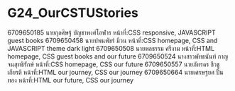 # G24_OurCSTUStories
6709650185 นายกุลศิษฐ์ บัญชาพงศ์โอฬาร    หน้าที่:CSS responsive, JAVASCRIPT guest books
6709650458 นายปพนพัชร์ มีวน            หน้าที่:CSS homepage, CSS and JAVASCRIPT theme dark light
6709650508 นายพลธรรม ศรีงาม          หน้าที่:HTML homepage, CSS guest books and our future
6709650524 นางสาวพัทธนันท์ กาญจนสุทธิรักษ์ หน้าที่:CSS homepage, CSS our future
6709650557 นายภัทรดร ชีวชูเกียรติ        หน้าที่:HTML our journey, CSS our journey
6709650664 นายเศรษฐยศ ปั้นทอง         หน้าที่:HTML our future, CSS our journey
